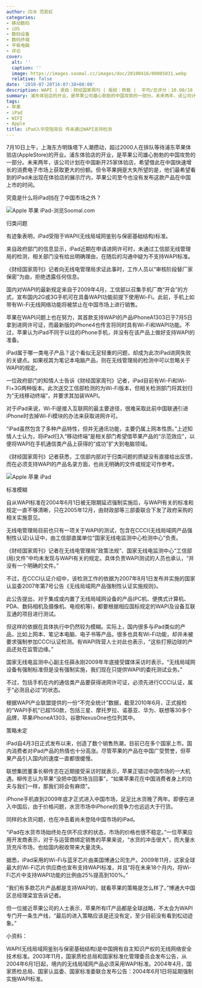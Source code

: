 ```yaml
---
author: 闫冰 范若虹
categories:
- 移动数码
- iOS
- 数码设备
- 数码终端
- 平板电脑
- 评论
cover:
  alt: ''
  caption: ''
  image: https://images.soomal.cc/images/doc/20100416/00005031.webp
  relative: false
date: '2010-07-20T16:07:38+08:00'
description: WAPI | 源自：财经国家周刊 | 版权：转载 |  平均/总评分：10.00/10
summary: 浦东体验店的开业，是苹果公司雄心勃勃的中国攻势的一部分。未来两年，该公司计划在中国新开25家体验店，希望借此在中国快速增长的消费电子市场上获取更大的份额。但令苹果拥趸大失所望的是，他们最希望看到的iPad未出现在体验店的展示厅内，苹果公司至今也没有发布这款产品在中国上市的时间。有迹象表明，iPad受阻于WAPI标准。
tags:
- 苹果
- iPad
- WIFI
- Apple
title: iPad入华受阻背后 传未通过WAPI支持检测
---
```


7月10日上午，上海东方明珠塔下人潮攒动，超过2000人在排队等待浦东苹果体验店(AppleStore)的开业。浦东体验店的开业，是苹果公司雄心勃勃的中国攻势的一部分。未来两年，该公司计划在中国新开25家体验店，希望借此在中国快速增长的消费电子市场上获取更大的份额。但令苹果拥趸大失所望的是，他们最希望看到的iPad未出现在体验店的展示厅内，苹果公司至今也没有发布这款产品在中国上市的时间。



究竟是什么将iPad挡在了中国市场之外？



![Apple 苹果 iPad-浏览Soomal.com](https://images.soomal.cc/images/doc/20100416/00005048.webp)



归类问题



有迹象表明，iPad受阻于WAPI(无线局域网鉴别与保密基础结构)标准。



来自政府部门的信息显示，iPad近期在申请进网许可时，未通过工信部无线管理局的检测，相关部门没有给出明确理由，在随后的沟通中疑为不支持WAPI标准。



《财经国家周刊》记者向无线电管理局求证此事时，工作人员以“审核阶段替厂家保密”为由，拒绝透露任何信息。



国内对WAPI的最新规定来自于2009年4月，工信部以召集手机厂商“开会”的方式，宣布国内2G或3G手机可在具备WAPI功能前提下使用Wi-Fi。此前，手机上如带有Wi-Fi无线网络功能将被禁止在中国市场上进行销售。



苹果在WAPI问题上也在努力，其首款支持WAPI的产品iPhoneA1303已于7月5日拿到进网许可证，而最新版的iPhone4也传言将同时具有Wi-Fi和WAPI功能。不过，苹果认为iPad不同于以往的iPhone手机，并没有在该产品上做好支持WAPI的准备。



iPad属于哪一类电子产品？这个看似无足轻重的问题，却成为此次iPad进网失败的关键点。如果视其为笔记本电脑产品，则在无线管理局的检测中可以忽略关于WAPI的规定。



一位政府部门的知情人士告诉《财经国家周刊》记者，iPad目前有Wi-Fi和Wi-Fi+3G两种版本。此次送交工信部检测的为Wi-Fi版本，但相关检测部门将其划归为“无线移动终端”，并要求其加装WAPI。



对于iPad来说，Wi-Fi是接入互联网的最主要途径，很难采取此前中国联通引进iPhone时去掉Wi-Fi模块的办法来获取进网许可。



“iPad虽然包含了多种产品特性，但并无通讯功能，主要仍属上网本性质。”上述知情人士认为，将iPad归入“移动终端”是相关部门希望借苹果产品的“示范效应”，以便将WAPI在手机通信类产品上获得的“成功”扩大到电脑领域。



《财经国家周刊》记者获悉，工信部内部对于归类问题的质疑没有直接给出反馈，而在必须支持WAPI的产品名录方面，也尚无明确的文件或规定可作参考。



![Apple 苹果 iPad](https://images.soomal.cc/images/doc/20100416/00005031.webp)



标准模糊



自从WAPI标准在2004年6月1日被无限期延迟强制实施后，与WAPI有关的标准和规定一直不够清晰，只在2005年12月，由财政部等三部委联合下发了政府采购的相关实施意见。



无线电管理局目前也只有一项关于WAPI的测试，包含在CCCI(无线局域网产品强制性认证)认证中，由工信部直属单位“国家无线电监测中心检测中心”负责。



《财经国家周刊》记者在无线电管理局“政策法规”、国家无线电监测中心“工信部(局)文件”中均未发现与WAPI有关的规定。具体负责WAPI测试的人员也承认，“并没有一个明确的文件。”



不过，在CCCI认证介绍中，该检测工作的依据为2007年8月1日发布并实施的国家认监委2007年第7号公告《无线局域网产品强制性认证实施规则》。



此公告提出，对于集成或内置了无线局域网设备的产品(PC机、便携式计算机、PDA、数码相机及摄像机、电视机等)，都要根据相应国标规定的WAPI及设备互联互通的项目进行测试。



但这样的依据在具体执行中仍然较为模糊。实际上，国内很多与iPad类似的产品，比如上网本、笔记本电脑、电子书等产品，很多也具有Wi-Fi功能，却并未被要求强制参加CCCI认证检测。有WAPI阵营人士对此也表示，“这些打擦边球的产品还处在监管边缘。”



国家无线电监测中心副主任薛永刚2009年年底接受媒体采访时表示，“无线局域网设备有强制标准但是没有强制实施，我们现在只提供WAPI的委托测试业务。”



不过，包括手机在内的通信类产品要获得进网许可证，必须先进行CCCI认证，属于“必测且必过”的状态。



根据WAPI产业联盟提供的一份“不完全统计”数据，截至2010年6月，正式报检的“WAPI手机”已超150款，包括三星、摩托罗拉、诺基亚、华为、联想等30多个品牌，苹果iPhoneA1303，谷歌NexusOne也位列其中。



策略未定



iPad自4月3日正式发布以来，创造了数个销售热潮，目前已在多个国家上市。国内消费者对iPad产品的热情也十分高涨。尽管苹果的产品在中国广受赞誉，但苹果产品引入国内的速度一直都很缓慢。



联想集团董事长柳传志在近期接受采访时就表示，苹果正错过中国市场的一大机遇。柳传志认为苹果“没把中国市场当回事”，“如果苹果花在中国消费者身上的功夫与我们一样，那我们将会有麻烦”。



iPhone手机直到2009年底才正式进入中国市场，足足比水货晚了两年。即便在进入中国后，由于价格问题，水货市场中iPhone的竞争力也远远大于行货。



同样的水货问题，也在冲击着尚未登陆中国市场的iPad。



“iPad在水货市场始终处在供不应求的状态，市场的价格也很不稳定。”一位苹果应用开发商表示，对于与运营商绑定销售的苹果来说，“水货的冲击很大”，而大量水货充斥市场，也给国内税收带来大量流失。



据悉，iPad采用的Wi-Fi与蓝牙芯片由美国博通公司生产。2009年11月，这家全球最大的Wi-Fi芯片供应商也宣布支持WAPI标准，并且“将在未来18个月内，将Wi-Fi芯片中支持WAPI功能的比例由25%提高到100%。”



“我们有多款芯片产品都是支持WAPI的，就看苹果的策略是怎么样了。”博通大中国区总经理梁宜告诉记者。



但一位接近苹果公司的人士表示，苹果所有IT产品都是全球战略，不太会为WAPI专门开一条生产线，“最后的进入策略应该是还没有定，至少目前没有看到松动迹象。”



小资料：



WAPI(无线局域网鉴别与保密基础结构)是中国拥有自主知识产权的无线网络安全技术标准。2003年11月，国家质检总局和国家标准化管理委员会发布公告，从2004年6月1日起，境内的无线局域网产品必须采用WAPI标准。2004年4月，国家质检总局、国家认监委、国家标准委联合发布公告：2004年6月1日将延期强制实施WAPI标准。